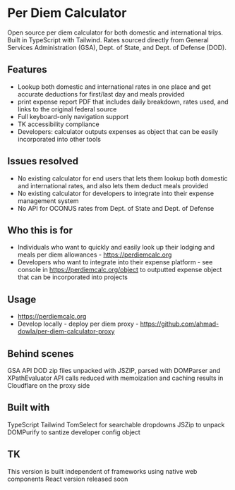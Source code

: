# Per Diem Calculator

Open source per diem calculator for both domestic and international trips. Built in TypeScript with Tailwind. Rates sourced directly from General Services Administration (GSA), Dept. of State, and Dept. of Defense (DOD).

## Features

- Lookup both domestic and international rates in one place and get accurate deductions for first/last day and meals provided
- print expense report PDF that includes daily breakdown, rates used, and links to the original federal source
- Full keyboard-only navigation support
- TK accessibility compliance
- Developers: calculator outputs expenses as object that can be easily incorporated into other tools

## Issues resolved

- No existing calculator for end users that lets them lookup both domestic and international rates, and also lets them deduct meals provided
- No existing calculator for developers to integrate into their expense management system
- No API for OCONUS rates from Dept. of State and Dept. of Defense

## Who this is for

- Individuals who want to quickly and easily look up their lodging and meals per diem allowances - https://perdiemcalc.org
- Developers who want to integrate into their expense platform - see console in https://perdiemcalc.org/object to outputted expense object that can be incorporated into projects

## Usage

- https://perdiemcalc.org
- Develop locally - deploy per diem proxy - https://github.com/ahmad-dowla/per-diem-calculator-proxy

## Behind scenes

GSA API
DOD zip files unpacked with JSZIP, parsed with DOMParser and XPathEvaluator
API calls reduced with memoization and caching results in Cloudflare on the proxy side

## Built with

TypeScript
Tailwind
TomSelect for searchable dropdowns
JSZip to unpack
DOMPurify to santize developer config object

## TK

This version is built independent of frameworks using native web components
React version released soon
